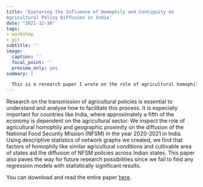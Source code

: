 ```yaml
---
title: 'Exploring the Influence of Homophily and Contiguity on
Agricultural Policy Diffusion in India'
date: "2021-12-16"
tags:
- workshop
- git
subtitle: ''
image:
  caption: ''
  focal_point: ''
  preview_only: yes
summary: |

  This is a research paper I wrote on the role of agricultural homophily and geographic proximity on the diffusion of the National Food Security Mission (NFSM) in the year 2020-2021 in India using descriptive and inferential statistics. 
---
```


Research on the transmission of agricultural policies is essential to understand and analyse how to facilitate this process. It is especially important for countries like India, where approximately a fifth of the economy is dependent on the agricultural sector. We inspect the role of agricultural homophily and geographic proximity on the diffusion of the National Food Security Mission (NFSM) in the year 2020-2021 in India. Using descriptive statistics of network graphs we created, we find that factors of homophily like similar agricultural conditions and cultivable area of states aid the diffusion of NFSM policies across Indian states. This paper also paves the way for future research possibilities since we fail to find any regression models with statistically significant results.

You can download and read the entire paper [here](sds338.pdf).
